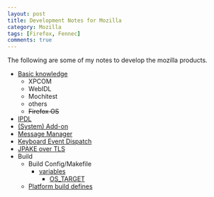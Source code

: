 ```yaml
---
layout: post
title: Development Notes for Mozilla
category: Mozilla
tags: [Firefox, Fennec]
comments: true
---
```

The following are some of my notes to develop the mozilla products.

- [Basic knowledge][basic]
   - XPCOM
   - WebIDL
   - Mochitest
   - others
   - <del>Firefox OS</del>
- [IPDL][ipdl]
- [(System) Add-on][addon]
- [Message Manager][mm]
- [Keyboard Event Dispatch][keyevt]
- [JPAKE over TLS][jpake]
- Build
  - Build Config/Makefile
    - [variables][build-vars]
      - [OS_TARGET][os-target]
  - [Platform build defines][pbd]


[basic]: https://www.penflip.com/Chun-Min/mozilla-newbie-notes "Mozilla Newbie Notes"
[ipdl]: https://docs.google.com/presentation/d/1S4njAbl4tSFCrJ3cnE30L4PcYeWdvY-1wcghX2mWNOE/edit?usp=sharing "IPDL"
[addon]: https://docs.google.com/presentation/d/1o9qeSucSDAJO94TmZmebxRnGepY7MVy-MeVGqyaIO0s/edit?usp=sharing "Firefox (System) Add-on"
[mm]: https://docs.google.com/presentation/d/1eDjlmBdBrECQ_vXve0HgzmBilgL8HwHrcFQz9puGGr0/edit?usp=sharing "Message Manager"
[keyevt]: https://docs.google.com/presentation/d/1zxanY8xDioeIrfPyuzx9QDgggO1pC8erqhcL30gL7Wc/edit?usp=sharing "Keyboard Event Dispatch"
[jpake]: https://docs.google.com/presentation/d/15iXd4ZXy9Y1uKdXkuFsdoqXAzw7Y4pUFKlDaNiAFkb0/edit?usp=sharing "JPAKE over TLS"

[build-vars]: https://developer.mozilla.org/en-US/docs/Mozilla/Developer_guide/Build_Instructions/How_Mozilla_s_build_system_works/Makefile_-_variables "Makefile - variables"
[os-target]: https://developer.mozilla.org/en-US/docs/Mozilla/Developer_guide/Build_Instructions/OS_TARGET "OS_TARGET"
[pbd]: https://wiki.mozilla.org/Platform/Platform-specific_build_defines "Platform/Platform-specific build defines"
